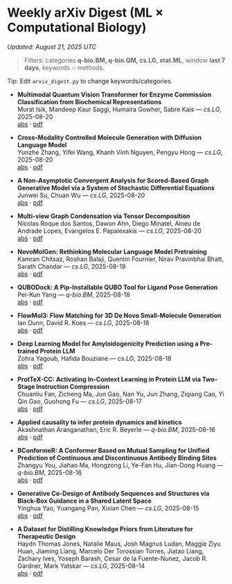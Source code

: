 # Weekly arXiv Digest (ML × Computational Biology)

*Updated: August 21, 2025 UTC*

> Filters: categories **q-bio.BM, q-bio.QM, cs.LG, stat.ML**, window **last 7 days**, keywords ∩ methods.

Tip: Edit `arxiv_digest.py` to change keywords/categories.

- **Multimodal Quantum Vision Transformer for Enzyme Commission Classification from Biochemical Representations**  
  Murat Isik, Mandeep Kaur Saggi, Humaira Gowher, Sabre Kais — *cs.LG*, 2025-08-20  
  [abs](http://arxiv.org/abs/2508.14844v1) · [pdf](http://arxiv.org/pdf/2508.14844v1.pdf)  

- **Cross-Modality Controlled Molecule Generation with Diffusion Language Model**  
  Yunzhe Zhang, Yifei Wang, Khanh Vinh Nguyen, Pengyu Hong — *cs.LG*, 2025-08-20  
  [abs](http://arxiv.org/abs/2508.14748v1) · [pdf](http://arxiv.org/pdf/2508.14748v1.pdf)  

- **A Non-Asymptotic Convergent Analysis for Scored-Based Graph Generative Model via a System of Stochastic Differential Equations**  
  Junwei Su, Chuan Wu — *cs.LG*, 2025-08-20  
  [abs](http://arxiv.org/abs/2508.14351v1) · [pdf](http://arxiv.org/pdf/2508.14351v1.pdf)  

- **Multi-view Graph Condensation via Tensor Decomposition**  
  Nícolas Roque dos Santos, Dawon Ahn, Diego Minatel, Alneu de Andrade Lopes, Evangelos E. Papalexakis — *cs.LG*, 2025-08-20  
  [abs](http://arxiv.org/abs/2508.14330v1) · [pdf](http://arxiv.org/pdf/2508.14330v1.pdf)  

- **NovoMolGen: Rethinking Molecular Language Model Pretraining**  
  Kamran Chitsaz, Roshan Balaji, Quentin Fournier, Nirav Pravinbhai Bhatt, Sarath Chandar — *cs.LG*, 2025-08-19  
  [abs](http://arxiv.org/abs/2508.13408v1) · [pdf](http://arxiv.org/pdf/2508.13408v1.pdf)  

- **QUBODock: A Pip-Installable QUBO Tool for Ligand Pose Generation**  
  Pei-Kun Yang — *q-bio.BM*, 2025-08-18  
  [abs](http://arxiv.org/abs/2508.13014v1) · [pdf](http://arxiv.org/pdf/2508.13014v1.pdf)  

- **FlowMol3: Flow Matching for 3D De Novo Small-Molecule Generation**  
  Ian Dunn, David R. Koes — *cs.LG*, 2025-08-18  
  [abs](http://arxiv.org/abs/2508.12629v1) · [pdf](http://arxiv.org/pdf/2508.12629v1.pdf)  

- **Deep Learning Model for Amyloidogenicity Prediction using a Pre-trained Protein LLM**  
  Zohra Yagoub, Hafida Bouziane — *cs.LG*, 2025-08-18  
  [abs](http://arxiv.org/abs/2508.12575v1) · [pdf](http://arxiv.org/pdf/2508.12575v1.pdf)  

- **ProtTeX-CC: Activating In-Context Learning in Protein LLM via Two-Stage Instruction Compression**  
  Chuanliu Fan, Zicheng Ma, Jun Gao, Nan Yu, Jun Zhang, Ziqiang Cao, Yi Qin Gao, Guohong Fu — *cs.LG*, 2025-08-17  
  [abs](http://arxiv.org/abs/2508.12212v1) · [pdf](http://arxiv.org/pdf/2508.12212v1.pdf)  

- **Applied causality to infer protein dynamics and kinetics**  
  Akashnathan Aranganathan, Eric R. Beyerle — *q-bio.BM*, 2025-08-16  
  [abs](http://arxiv.org/abs/2508.12060v1) · [pdf](http://arxiv.org/pdf/2508.12060v1.pdf)  

- **BConformeR: A Conformer Based on Mutual Sampling for Unified Prediction of Continuous and Discontinuous Antibody Binding Sites**  
  Zhangyu You, Jiahao Ma, Hongzong Li, Ye-Fan Hu, Jian-Dong Huang — *q-bio.BM*, 2025-08-16  
  [abs](http://arxiv.org/abs/2508.12029v1) · [pdf](http://arxiv.org/pdf/2508.12029v1.pdf)  

- **Generative Co-Design of Antibody Sequences and Structures via Black-Box Guidance in a Shared Latent Space**  
  Yinghua Yao, Yuangang Pan, Xixian Chen — *cs.LG*, 2025-08-15  
  [abs](http://arxiv.org/abs/2508.11424v1) · [pdf](http://arxiv.org/pdf/2508.11424v1.pdf)  

- **A Dataset for Distilling Knowledge Priors from Literature for Therapeutic Design**  
  Haydn Thomas Jones, Natalie Maus, Josh Magnus Ludan, Maggie Ziyu Huan, Jiaming Liang, Marcelo Der Torossian Torres, Jiatao Liang, Zachary Ives, Yoseph Barash, Cesar de la Fuente-Nunez, Jacob R. Gardner, Mark Yatskar — *cs.LG*, 2025-08-14  
  [abs](http://arxiv.org/abs/2508.10899v1) · [pdf](http://arxiv.org/pdf/2508.10899v1.pdf)  

